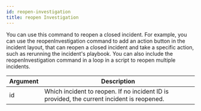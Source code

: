 ```yaml
---
id: reopen-investigation
title: reopen Investigation 
---
```

You can use this command to reopen a closed incident. For example, you can use the reopenInvestigation command to add an action button in the incident layout, that can reopen a closed incident and take a specific action, such as rerunning the incident's playbook. You can also include the reopenInvestigation command in a loop in a script to reopen multiple incidents. 

| Argument         | Description           | 
| ------------- |-------------|   
| id     | Which incident to reopen. If no incident ID is provided, the current incident is reopened.      |   
   
